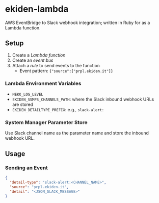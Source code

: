 # ekiden-lambda

AWS EventBridge to Slack webhook integration; written in Ruby for as a Lambda function.

## Setup

1. Create a *Lambda function*
1. Create an *event bus*
1. Attach a *rule* to send events to the function
   - Event pattern: `{"source":["prpl.ekiden.it"]}`

### Lambda Environment Variables

- `NEKO_LOG_LEVEL`
- `EKIDEN_SSMPS_CHANNELS_PATH`: where the Slack inbound webhook URLs are stored
- `EKIDEN_DETAILTYPE_PREFIX`: e.g., `slack-alert:`

### System Manager Parameter Store

Use Slack channel name as the parameter name and store the inbound webhook URL.

## Usage

### Sending an Event

```json
{
  "detail-type": "slack-alert:<CHANNEL_NAME>", 
  "source": "prpl.ekiden.it", 
  "detail": "<JSON_SLACK_MESSAGE>"
}
```
